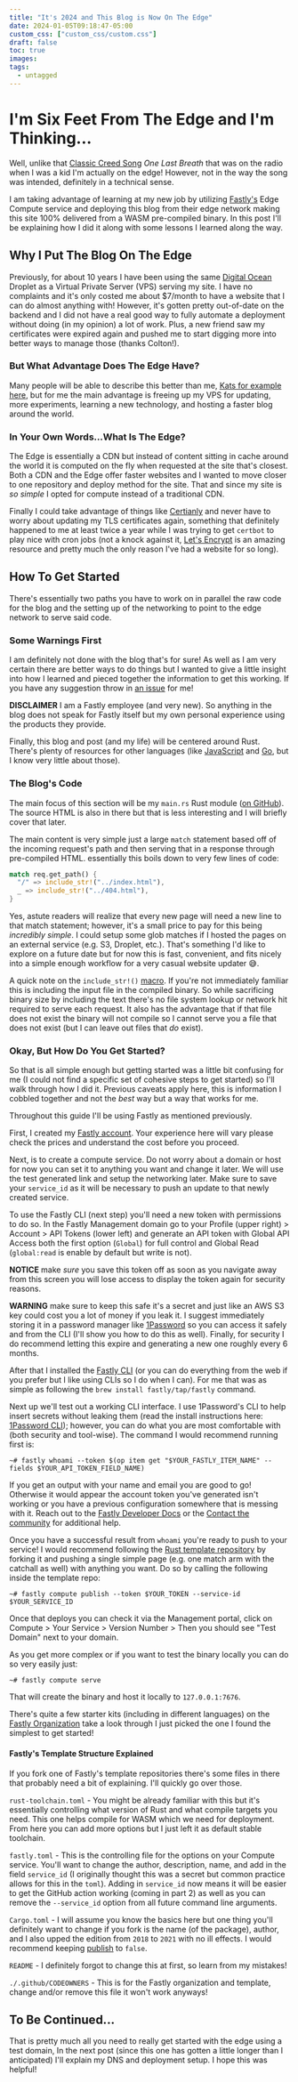 ```yaml
---
title: "It's 2024 and This Blog is Now On The Edge"
date: 2024-01-05T09:18:47-05:00
custom_css: ["custom_css/custom.css"]
draft: false
toc: true
images:
tags: 
  - untagged
---
```


#  I'm Six Feet From The Edge and I'm Thinking... 

Well, unlike that [Classic Creed Song](https://www.youtube.com/watch?v=qnkuBUAwfe0) _One Last Breath_ that was on the radio when I was a kid I'm actually on the edge! However, not in the way the song was intended, definitely in a technical sense.

I am taking advantage of learning at my new job by utilizing [Fastly's](htttps://fastly.com) Edge Compute service and deploying this blog from their edge network making this site 100% delivered from a WASM pre-compiled binary. In this post I'll be explaining how I did it along with some lessons I learned along the way. 

## Why I Put The Blog On The Edge

Previously, for about 10 years I have been using the same [Digital Ocean](https://digitalocean.com) Droplet as a Virtual Private Server (VPS) serving my site. I have no complaints and it's only costed me about $7/month to have a website that I can do almost anything with! However, it's gotten pretty out-of-date on the backend and I did not have a real good way to fully automate a deployment without doing (in my opinion) a lot of work. Plus, a new friend saw my certificates were expired again and pushed me to start digging more into better ways to manage those (thanks Colton!).

### But What Advantage Does The Edge Have? 

Many people will be able to describe this better than me, [Kats for example here](https://www.fastly.com/blog/no-origin-static-websites-at-the-edge), but for me the main advantage is freeing up my VPS for updating, more experiments, learning a new technology, and hosting a faster blog around the world. 

### In Your Own Words...What Is The Edge?

The Edge is essentially a CDN but instead of content sitting in cache around the world it is computed on the fly when requested at the site that's closest. Both a CDN and the Edge offer faster websites and I wanted to move closer to one repository and deploy method for the site. That and since my site is _so simple_ I opted for compute instead of a traditional CDN.

Finally I could take advantage of things like [Certianly](https://docs.fastly.com/products/certainly) and never have to worry about updating my TLS certificates again, something that definitely happened to me at least twice a year while I was trying to get `certbot` to play nice with cron jobs (not a knock against it, [Let's Encrypt](https://letsencrypt.org/) is an amazing resource and pretty much the only reason I've had a website for so long).

## How To Get Started 

There's essentially two paths you have to work on in parallel the raw code for the blog and the setting up of the networking to point to the edge network to serve said code. 

### Some Warnings First 

I am definitely not done with the blog that's for sure! As well as I am very certain there are better ways to do things but I wanted to give a little insight into how I learned and pieced together the information to get this working. If you have any suggestion throw in [an issue](https://github.com/deg4uss3r/hosfe.lt/issues) for me!

**DISCLAIMER** I am a Fastly employee (and very new). So anything in the blog does not speak for Fastly itself but my own personal experience using the products they provide. 

Finally, this blog and post (and my life) will be centered around Rust. There's plenty of resources for other languages (like [JavaScript](https://developer.fastly.com/learning/compute/javascript/) and [Go](https://developer.fastly.com/learning/compute/go/), but I know very little about those).

### The Blog's Code 

The main focus of this section will be my `main.rs` Rust module ([on GitHub](https://github.com/deg4uss3r/hosfe.lt/src/main.rs)). The source HTML is also in there but that is less interesting and I will briefly cover that later. 

The main content is very simple just a large `match` statement based off of the incoming request's path and then serving that in a response through pre-compiled HTML. essentially this boils down to very few lines of code: 

```rust
match req.get_path() {
  "/" => include_str!("../index.html"),
  _ => include_str!("../404.html"),
} 
```

Yes, astute readers will realize that every new page will need a new line to that match statement; however, it's a small price to pay for this being _incredibly simple_. I could setup some glob matches if I hosted the pages on an external service (e.g. S3, Droplet, etc.). That's something I'd like to explore on a future date but for now this is fast, convenient, and fits nicely into a simple enough workflow for a very casual website updater 😅.

A quick note on the `include_str!()` [macro](https://doc.rust-lang.org/std/macro.include_str.html). If you're not immediately familiar this is including the input file in the compiled binary. So while sacrificing binary size by including the text there's no file system lookup or network hit required to serve each request. It also has the advantage that if that file does not exist the binary will not compile so I cannot serve you a file that does not exist (but I can leave out files that _do_ exist).

### Okay, But How Do You Get Started? 

So that is all simple enough but getting started was a little bit confusing for me (I could not find a specific set of cohesive steps to get started) so I'll walk through how I did it. Previous caveats apply here, this is information I cobbled together and not the _best_ way but a way that works for me.

Throughout this guide I'll be using Fastly as mentioned previously. 

First, I created my [Fastly account](https://manage.fastly.com/home). Your experience here will vary please check the prices and understand the cost before you proceed.

Next, is to create a compute service. Do not worry about a domain or host for now you can set it to anything you want and change it later. We will use the test generated link and setup the networking later. Make sure to save your `service_id` as it will be necessary to push an update to that newly created service.

To use the Fastly CLI (next step) you'll need a new token with permissions to do so. In the Fastly Management domain go to your Profile (upper right) > Account > API Tokens (lower left) and generate an API token with Global API Access both the first option (`Global`) for full control and Global Read (`global:read` is enable by default but write is not).

**NOTICE** make _sure_ you save this token off as soon as you navigate away from this screen you will lose access to display the token again for security reasons.

**WARNING** make sure to keep this safe it's a secret and just like an AWS S3 key could cost you a lot of money if you leak it. I suggest immediately storing it in a password manager like [1Password](https://1password.com/) so you can access it safely and from the CLI (I'll show you how to do this as well). Finally, for security I do recommend letting this expire and generating a new one roughly every 6 months.

After that I installed the [Fastly CLI](https://developer.fastly.com/reference/cli/) (or you can do everything from the web if you prefer but I like using CLIs so I do when I can). For me that was as simple as following the `brew install fastly/tap/fastly` command. 

Next up we'll test out a working CLI interface. I use 1Password's CLI to help insert secrets without leaking them (read the install instructions here: [1Password CLI](https://developer.1password.com/docs/cli/get-started/)); however, you can do what you are most comfortable with (both security and tool-wise). The command I would recommend running first is: 

```fish
~# fastly whoami --token $(op item get "$YOUR_FASTLY_ITEM_NAME" --fields $YOUR_API_TOKEN_FIELD_NAME)
```

If you get an output with your name and email you are good to go! Otherwise it would appear the account token you've generated isn't working or you have a previous configuration somewhere that is messing with it. Reach out to the [Fastly Developer Docs](https://developer.fastly.com/) or the [Contact the community](https://community.fastly.com/) for additional help.

Once you have a successful result from `whoami` you're ready to push to your service! I would recommend following the [Rust template repository](https://github.com/fastly/compute-starter-kit-rust-default) by forking it and pushing a single simple page (e.g. one match arm with the catchall as well) with anything you want. Do so by calling the following inside the template repo: 

```fish
~# fastly compute publish --token $YOUR_TOKEN --service-id $YOUR_SERVICE_ID
```

Once that deploys you can check it via the Management portal, click on Compute > Your Service > Version Number > Then you should see "Test Domain" next to your domain. 

As you get more complex or if you want to test the binary locally you can do so very easily just: 

```fish
~# fastly compute serve
```

That will create the binary and host it locally to `127.0.0.1:7676`.

There's quite a few starter kits (including in different languages) on the [Fastly Organization](https://github.com/search?q=%22fastly%2Fcompute-starter-kit%22+owner%3Afastly+&type=repositories) take a look through I just picked the one I found the simplest to get started!

#### Fastly's Template Structure Explained

If you fork one of Fastly's template repositories there's some files in there that probably need a bit of explaining. I'll quickly go over those. 

`rust-toolchain.toml` - You might be already familiar with this but it's essentially controlling what version of Rust and what compile targets you need. This one helps compile for WASM which we need for deployment. From here you can add more options but I just left it as default stable toolchain. 

`fastly.toml` - This is the controlling file for the options on your Compute service. You'll want to change the author, description, name, and add in the field `service_id` (I originally thought this was a secret but common practice allows for this in the `toml`). Adding in `service_id` now means it will be easier to get the GitHub action working (coming in part 2) as well as you can remove the `--service_id` option from all future command line arguments. 

`Cargo.toml` - I will assume you know the basics here but one thing you'll definitely want to change if you fork is the name (of the package), author, and I also upped the edition from `2018` to `2021` with no ill effects. I would recommend keeping [publish](https://doc.rust-lang.org/cargo/reference/manifest.html#the-publish-field) to `false`.

`README` - I definitely forgot to change this at first, so learn from my mistakes! 

`./.github/CODEOWNERS` - This is for the Fastly organization and template, change and/or remove this file it won't work anyways!

## To Be Continued...

That is pretty much all you need to really get started with the edge using a test domain, In the next post (since this one has gotten a little longer than I anticipated) I'll explain my DNS and deployment setup. I hope this was helpful!
